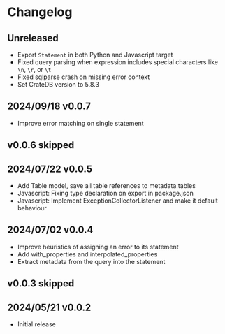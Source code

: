 # Changelog

## Unreleased
- Export `Statement` in both Python and Javascript target
- Fixed query parsing when expression includes special characters like `\n`, `\r`, or `\t`
- Fixed sqlparse crash on missing error context
- Set CrateDB version to 5.8.3

## 2024/09/18 v0.0.7
- Improve error matching on single statement

## v0.0.6 skipped

## 2024/07/22 v0.0.5
- Add Table model, save all table references to metadata.tables
- Javascript: Fixing type declaration on export in package.json
- Javascript: Implement ExceptionCollectorListener and make it default behaviour

## 2024/07/02 v0.0.4
- Improve heuristics of assigning an error to its statement
- Add with_properties and interpolated_properties
- Extract metadata from the query into the statement

## v0.0.3 skipped

## 2024/05/21 v0.0.2
- Initial release
